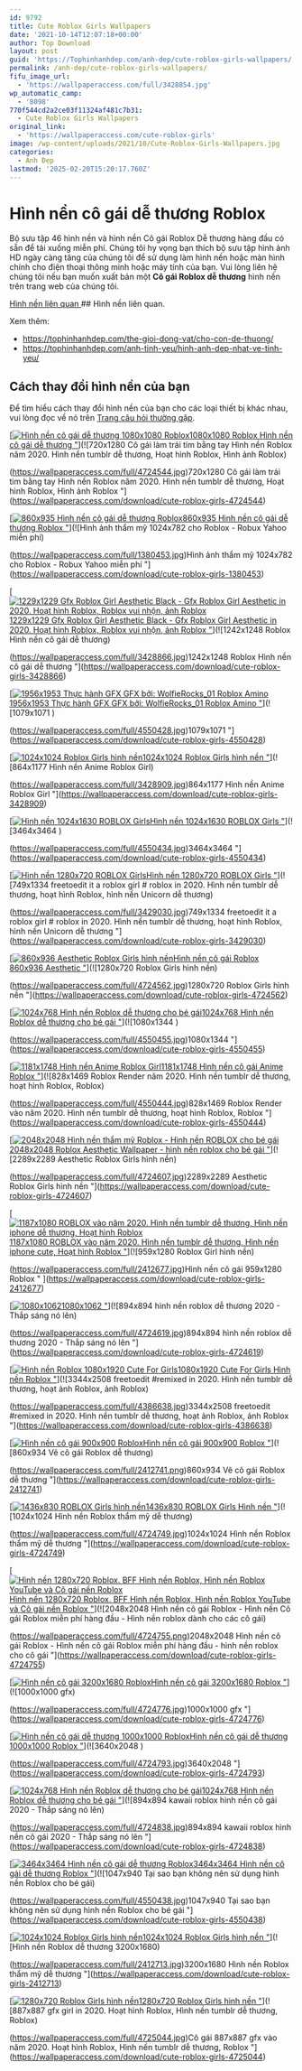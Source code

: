```yaml
---
id: 9792
title: Cute Roblox Girls Wallpapers
date: '2021-10-14T12:07:18+00:00'
author: Top Download
layout: post
guid: 'https://Tophinhanhdep.com/anh-dep/cute-roblox-girls-wallpapers/'
permalink: /anh-dep/cute-roblox-girls-wallpapers/
fifu_image_url:
  - 'https://wallpaperaccess.com/full/3428854.jpg'
wp_automatic_camp:
  - '8098'
770f544cd2a2ce03f11324af481c7b31:
  - Cute Roblox Girls Wallpapers
original_link:
  - 'https://wallpaperaccess.com/cute-roblox-girls'
image: /wp-content/uploads/2021/10/Cute-Roblox-Girls-Wallpapers.jpg
categories:
  - Ảnh Đẹp
lastmod: '2025-02-20T15:20:17.760Z'
---
```

# Hình nền cô gái dễ thương Roblox

Bộ sưu tập 46 hình nền và hình nền Cô gái Roblox Dễ thương hàng đầu có sẵn để tải xuống miễn phí. Chúng tôi hy vọng bạn thích bộ sưu tập hình ảnh HD ngày càng tăng của chúng tôi để sử dụng làm hình nền hoặc màn hình chính cho điện thoại thông minh hoặc máy tính của bạn. Vui lòng liên hệ chúng tôi nếu bạn muốn xuất bản một **Cô gái Roblox dễ thương** hình nền trên trang web của chúng tôi.

[Hình nền liên quan ](#related) ## Hình nền liên quan.

   
 Xem thêm:

   
- <https://tophinhanhdep.com/the-gioi-dong-vat/cho-con-de-thuong/>
- <https://tophinhanhdep.com/anh-tinh-yeu/hinh-anh-dep-nhat-ve-tinh-yeu/>

## Cách thay đổi hình nền của bạn

Để tìm hiểu cách thay đổi hình nền của bạn cho các loại thiết bị khác nhau, vui lòng đọc về nó trên [Trang câu hỏi thường gặp](https://tophinhanhdep.com/faq/).

  
[[![Hình nền cô gái dễ thương 1080x1080 Roblox](https://wallpaperaccess.com/full/3428854.jpg)1080x1080 Roblox Hình nền cô gái dễ thương "](https://wallpaperaccess.com/download/cute-roblox-girls-3428854)](![720x1280 Cô gái làm trái tim bằng tay Hình nền Roblox năm 2020. Hình nền tumblr dễ thương, Hoạt hình Roblox, Hình ảnh Roblox)

(https://wallpaperaccess.com/full/4724544.jpg)720x1280 Cô gái làm trái tim bằng tay Hình nền Roblox năm 2020. Hình nền tumblr dễ thương, Hoạt hình Roblox, Hình ảnh Roblox "](https://wallpaperaccess.com/download/cute-roblox-girls-4724544)

[[![860x935 Hình nền cô gái dễ thương Roblox](https://wallpaperaccess.com/full/4550420.png)860x935 Hình nền cô gái dễ thương Roblox "](https://wallpaperaccess.com/download/cute-roblox-girls-4550420)](![Hình ảnh thẩm mỹ 1024x782 cho Roblox - Robux Yahoo miễn phí)

(https://wallpaperaccess.com/full/1380453.jpg)Hình ảnh thẩm mỹ 1024x782 cho Roblox - Robux Yahoo miễn phí "](https://wallpaperaccess.com/download/cute-roblox-girls-1380453)

[[![1229x1229 Gfx Roblox Girl Aesthetic Black - Gfx Roblox Girl Aesthetic in 2020. Hoạt hình Roblox, Roblox vui nhộn, ảnh Roblox](https://wallpaperaccess.com/full/4550417.jpg)1229x1229 Gfx Roblox Girl Aesthetic Black - Gfx Roblox Girl Aesthetic in 2020. Hoạt hình Roblox, Roblox vui nhộn, ảnh Roblox "](https://wallpaperaccess.com/download/cute-roblox-girls-4550417)](![1242x1248 Roblox Hình nền cô gái dễ thương)

(https://wallpaperaccess.com/full/3428866.jpg)1242x1248 Roblox Hình nền cô gái dễ thương "](https://wallpaperaccess.com/download/cute-roblox-girls-3428866)

[[![1956x1953 Thực hành GFX GFX bởi: WolfieRocks_01 Roblox Amino](https://wallpaperaccess.com/full/2412669.jpg)1956x1953 Thực hành GFX GFX bởi: WolfieRocks\_01 Roblox Amino "](https://wallpaperaccess.com/download/cute-roblox-girls-2412669)](![1079x1071 )

(https://wallpaperaccess.com/full/4550428.jpg)1079x1071 "](https://wallpaperaccess.com/download/cute-roblox-girls-4550428)

[[![1024x1024 Roblox Girls hình nền](https://wallpaperaccess.com/full/3428856.jpg)1024x1024 Roblox Girls hình nền "](https://wallpaperaccess.com/download/cute-roblox-girls-3428856)](![864x1177 Hình nền Anime Roblox Girl)

(https://wallpaperaccess.com/full/3428909.jpg)864x1177 Hình nền Anime Roblox Girl "](https://wallpaperaccess.com/download/cute-roblox-girls-3428909)

[[![Hình nền 1024x1630 ROBLOX Girls](https://wallpaperaccess.com/full/1380480.png)Hình nền 1024x1630 ROBLOX Girls "](https://wallpaperaccess.com/download/cute-roblox-girls-1380480)](![3464x3464 )

(https://wallpaperaccess.com/full/4550434.jpg)3464x3464 "](https://wallpaperaccess.com/download/cute-roblox-girls-4550434)

[[![Hình nền 1280x720 ROBLOX Girls](https://wallpaperaccess.com/full/2412667.jpg)Hình nền 1280x720 ROBLOX Girls "](https://wallpaperaccess.com/download/cute-roblox-girls-2412667)](![749x1334 freetoedit it a roblox girl # roblox in 2020. Hình nền tumblr dễ thương, hoạt hình Roblox, hình nền Unicorn dễ thương)

(https://wallpaperaccess.com/full/3429030.jpg)749x1334 freetoedit it a roblox girl # roblox in 2020. Hình nền tumblr dễ thương, hoạt hình Roblox, hình nền Unicorn dễ thương "](https://wallpaperaccess.com/download/cute-roblox-girls-3429030)

[[![860x936 Aesthetic Roblox Girls hình nền](https://wallpaperaccess.com/full/3428855.png)Hình nền cô gái Roblox 860x936 Aesthetic "](https://wallpaperaccess.com/download/cute-roblox-girls-3428855)](![1280x720 Roblox Girls hình nền)

(https://wallpaperaccess.com/full/4724562.jpg)1280x720 Roblox Girls hình nền "](https://wallpaperaccess.com/download/cute-roblox-girls-4724562)

[[![1024x768 Hình nền Roblox dễ thương cho bé gái](https://wallpaperaccess.com/full/4002724.jpg)1024x768 Hình nền Roblox dễ thương cho bé gái "](https://wallpaperaccess.com/download/cute-roblox-girls-4002724)](![1080x1344 )

(https://wallpaperaccess.com/full/4550455.jpg)1080x1344 "](https://wallpaperaccess.com/download/cute-roblox-girls-4550455)

[[![1181x1748 Hình nền Anime Roblox Girl](https://wallpaperaccess.com/full/4724573.jpg)1181x1748 Hình nền cô gái Anime Roblox "](https://wallpaperaccess.com/download/cute-roblox-girls-4724573)](![828x1469 Roblox Render năm 2020. Hình nền tumblr dễ thương, hoạt hình Roblox, Roblox)

(https://wallpaperaccess.com/full/4550444.jpg)828x1469 Roblox Render vào năm 2020. Hình nền tumblr dễ thương, hoạt hình Roblox, Roblox "](https://wallpaperaccess.com/download/cute-roblox-girls-4550444)

[[![2048x2048 Hình nền thẩm mỹ Roblox - Hình nền ROBLOX cho bé gái](https://wallpaperaccess.com/full/4724580.jpg)2048x2048 Roblox Aesthetic Wallpaper - hình nền roblox cho bé gái "](https://wallpaperaccess.com/download/cute-roblox-girls-4724580)](![2289x2289 Aesthetic Roblox Girls hình nền)

(https://wallpaperaccess.com/full/4724607.jpg)2289x2289 Aesthetic Roblox Girls hình nền "](https://wallpaperaccess.com/download/cute-roblox-girls-4724607)

[[![1187x1080 ROBLOX vào năm 2020. Hình nền tumblr dễ thương, Hình nền iphone dễ thương, Hoạt hình Roblox](https://wallpaperaccess.com/full/4550468.jpg)1187x1080 ROBLOX vào năm 2020. Hình nền tumblr dễ thương, Hình nền iphone cute, Hoạt hình Roblox "](https://wallpaperaccess.com/download/cute-roblox-girls-4550468)](![959x1280 Roblox Girl hình nền)

(https://wallpaperaccess.com/full/2412677.jpg)Hình nền cô gái 959x1280 Roblox " ](https://wallpaperaccess.com/download/cute-roblox-girls-2412677)

[[![1080x1062 ](https://wallpaperaccess.com/full/4672669.jpg)1080x1062 "](https://wallpaperaccess.com/download/cute-roblox-girls-4672669)](![894x894 hình nền roblox dễ thương 2020 - Thắp sáng nó lên)

(https://wallpaperaccess.com/full/4724619.jpg)894x894 hình nền roblox dễ thương 2020 - Thắp sáng nó lên "](https://wallpaperaccess.com/download/cute-roblox-girls-4724619)

[[![Hình nền Roblox 1080x1920 Cute For Girls](https://wallpaperaccess.com/full/4724671.jpg)1080x1920 Cute For Girls Hình nền Roblox "](https://wallpaperaccess.com/download/cute-roblox-girls-4724671)](![3344x2508 freetoedit #remixed in 2020. Hình nền tumblr dễ thương, hoạt ảnh Roblox, ảnh Roblox)

(https://wallpaperaccess.com/full/4386638.jpg)3344x2508 freetoedit #remixed in 2020. Hình nền tumblr dễ thương, hoạt ảnh Roblox, ảnh Roblox "](https://wallpaperaccess.com/download/cute-roblox-girls-4386638)

[[![Hình nền cô gái 900x900 Roblox](https://wallpaperaccess.com/full/3429088.jpg)Hình nền cô gái 900x900 Roblox "](https://wallpaperaccess.com/download/cute-roblox-girls-3429088)](![860x934 Vẽ cô gái Roblox dễ thương)

(https://wallpaperaccess.com/full/2412741.png)860x934 Vẽ cô gái Roblox dễ thương "](https://wallpaperaccess.com/download/cute-roblox-girls-2412741)

[[![1436x830 ROBLOX Girls hình nền](https://wallpaperaccess.com/full/2412684.jpg)1436x830 ROBLOX Girls Hình nền "](https://wallpaperaccess.com/download/cute-roblox-girls-2412684)](![1024x1024 Hình nền Roblox thẩm mỹ dễ thương)

(https://wallpaperaccess.com/full/4724749.jpg)1024x1024 Hình nền Roblox thẩm mỹ dễ thương "](https://wallpaperaccess.com/download/cute-roblox-girls-4724749)

[[![Hình nền 1280x720 Roblox.  BFF Hình nền Roblox, Hình nền Roblox YouTube và Cô gái nền Roblox](https://wallpaperaccess.com/full/2412748.jpg)Hình nền 1280x720 Roblox. BFF Hình nền Roblox, Hình nền Roblox YouTube và Cô gái nền Roblox "](https://wallpaperaccess.com/download/cute-roblox-girls-2412748)](![2048x2048 Hình nền cô gái Roblox - Hình nền Cô gái Roblox miễn phí hàng đầu - Hình nền roblox dành cho các cô gái)

(https://wallpaperaccess.com/full/4724755.png)2048x2048 Hình nền cô gái Roblox - Hình nền cô gái Roblox miễn phí hàng đầu - hình nền roblox cho cô gái "](https://wallpaperaccess.com/download/cute-roblox-girls-4724755)

[[![Hình nền cô gái 3200x1680 Roblox](https://wallpaperaccess.com/full/3428957.jpg)Hình nền cô gái 3200x1680 Roblox "](https://wallpaperaccess.com/download/cute-roblox-girls-3428957)](![1000x1000 gfx)

(https://wallpaperaccess.com/full/4724776.jpg)1000x1000 gfx "](https://wallpaperaccess.com/download/cute-roblox-girls-4724776)

[[![Hình nền cô gái dễ thương 1000x1000 Roblox](https://wallpaperaccess.com/full/4550448.jpg)Hình nền cô gái dễ thương 1000x1000 Roblox "](https://wallpaperaccess.com/download/cute-roblox-girls-4550448)](![3640x2048 )

(https://wallpaperaccess.com/full/4724793.jpg)3640x2048 "](https://wallpaperaccess.com/download/cute-roblox-girls-4724793)

[[![1024x768 Hình nền Roblox dễ thương cho bé gái](https://wallpaperaccess.com/full/4724830.jpg)1024x768 Hình nền Roblox dễ thương cho bé gái "](https://wallpaperaccess.com/download/cute-roblox-girls-4724830)](![894x894 kawaii roblox hình nền cô gái 2020 - Thắp sáng nó lên)

(https://wallpaperaccess.com/full/4724838.jpg)894x894 kawaii roblox hình nền cô gái 2020 - Thắp sáng nó lên "](https://wallpaperaccess.com/download/cute-roblox-girls-4724838)

[[![3464x3464 Hình nền cô gái dễ thương Roblox](https://wallpaperaccess.com/full/4724930.jpg)3464x3464 Hình nền cô gái dễ thương Roblox "](https://wallpaperaccess.com/download/cute-roblox-girls-4724930)](![1047x940 Tại sao bạn không nên sử dụng hình nền Roblox cho bé gái)

(https://wallpaperaccess.com/full/4550438.jpg)1047x940 Tại sao bạn không nên sử dụng hình nền Roblox cho bé gái "](https://wallpaperaccess.com/download/cute-roblox-girls-4550438)

[[![1024x1024 Roblox Girls hình nền](https://wallpaperaccess.com/full/4724993.jpg)1024x1024 Roblox Girls hình nền "](https://wallpaperaccess.com/download/cute-roblox-girls-4724993)](![Hình nền Roblox dễ thương 3200x1680)

(https://wallpaperaccess.com/full/2412713.jpg)3200x1680 Hình nền Roblox thẩm mỹ dễ thương "](https://wallpaperaccess.com/download/cute-roblox-girls-2412713)

[[![1280x720 Roblox Girls hình nền](https://wallpaperaccess.com/full/4725031.jpg)1280x720 Roblox Girls hình nền "](https://wallpaperaccess.com/download/cute-roblox-girls-4725031)](![887x887 gfx girl in 2020. Hoạt hình Roblox, Hình nền tumblr dễ thương, Roblox)

(https://wallpaperaccess.com/full/4725044.jpg)Cô gái 887x887 gfx vào năm 2020. Hoạt hình Roblox, Hình nền tumblr dễ thương, Roblox "](https://wallpaperaccess.com/download/cute-roblox-girls-4725044)
